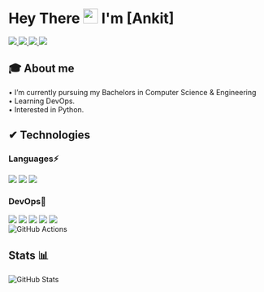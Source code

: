 #  Hey There <img src="https://github.com/TheDudeThatCode/TheDudeThatCode/blob/master/Assets/Hi.gif" width="29px"> I'm [Ankit]
<!-- (http://www.linkedin.com/in/ankit-raj-415142239)🦥!! -->

<a href="http://www.linkedin.com/in/ankit-raj-415142239">
  <img src="https://img.shields.io/badge/LinkedIn-0077B5?style=for-the-badge&logo=linkedin&logoColor=white" /> 
 </a> 
<a href="mailto:ankit.raz@outlook.com">
  <img src="https://img.shields.io/badge/Gmail-D14836?style=for-the-badge&logo=gmail&logoColor=white"   />
</a>
<a href="https://twitter.com/isAnkit_">
  <img src="https://img.shields.io/badge/Twitter-1DA1F2?style=for-the-badge&logo=twitter&logoColor=white"   />
</a>
 <a href="https://dev.to/ankitraj23">
  <img src="https://img.shields.io/badge/dev.to-0A0A0A?style=for-the-badge&logo=devdotto&logoColor=white" />
</a>
<!--- <a href="  ">
	<img src="https://img.shields.io/badge/YouTube-FF0000?style=for-the-badge&logo=youtube&logoColor=white" />
</a> -->
<br>

## 🎓 About me
• I’m currently pursuing my Bachelors in Computer Science & Engineering <br />
• Learning DevOps. <br/>
• Interested in Python.


##  ✔ Technologies 
 ### Languages⚡
<img src="https://img.shields.io/badge/Java-ED8B00?style=for-the-badge&logo=java&logoColor=white" /> <img src = "https://img.shields.io/badge/C%2B%2B-00599C?style=for-the-badge&logo=c%2B%2B&logoColor=white" /> <img src="https://img.shields.io/badge/Python-FFD43B?style=for-the-badge&logo=python&logoColor=darkgreen" />

### DevOps💙 
  <img src="https://img.shields.io/badge/Docker-2CA5E0?style=for-the-badge&logo=docker&logoColor=white"> <img src="https://img.shields.io/badge/kubernetes-326ce5.svg?&style=for-the-badge&logo=kubernetes&logoColor=white"> <img src="https://img.shields.io/badge/Git-F05032?style=for-the-badge&logo=git&logoColor=white"> <img src="https://img.shields.io/badge/GitHub-100000?style=for-the-badge&logo=github&logoColor=white"> 
<img src="https://img.shields.io/badge/Linux-FCC624?style=for-the-badge&logo=linux&logoColor=black" />  
![GitHub Actions](https://img.shields.io/badge/githubactions-%232671E5.svg?style=for-the-badge&logo=githubactions&logoColor=white)

## Stats 📊
![GitHub Stats](https://github-readme-stats.vercel.app/api?username=isankitraj&theme=radical)
